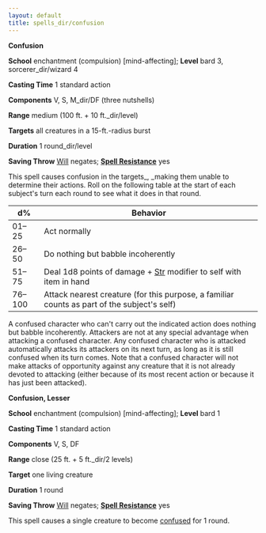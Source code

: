 ```yaml
---
layout: default
title: spells_dir/confusion
---
```

 **Confusion**

**School** enchantment (compulsion) [mind-affecting]; **Level** bard 3, sorcerer_dir/wizard 4

**Casting Time** 1 standard action

**Components** V, S, M_dir/DF (three nutshells)

**Range** medium (100 ft. + 10 ft._dir/level)

**Targets** all creatures in a 15-ft.-radius burst

**Duration** 1 round_dir/level

**Saving Throw** [Will](../combat#_will) negates; **[Spell Resistance](../glossary#_spell-resistance)** yes

This spell causes confusion in the targets_, _making them unable to determine their actions. Roll on the following table at the start of each subject's turn each round to see what it does in that round.

| d% | Behavior |
| --- | --- |
| 01–25 | Act normally |
| 26–50 | Do nothing but babble incoherently |
| 51–75 | Deal 1d8 points of damage + [Str](../gettingStarted#_strength) modifier to self with item in hand |
| 76–100 | Attack nearest creature (for this purpose, a familiar counts as part of the subject's self) |

A confused character who can't carry out the indicated action does nothing but babble incoherently. Attackers are not at any special advantage when attacking a confused character. Any confused character who is attacked automatically attacks its attackers on its next turn, as long as it is still confused when its turn comes. Note that a confused character will not make attacks of opportunity against any creature that it is not already devoted to attacking (either because of its most recent action or because it has just been attacked).

**Confusion, Lesser**

**School** enchantment (compulsion) [mind-affecting]; **Level** bard 1

**Casting Time** 1 standard action

**Components** V, S, DF

**Range** close (25 ft. + 5 ft._dir/2 levels)

**Target** one living creature

**Duration** 1 round

**Saving Throw** [Will](../combat#_will) negates; **[Spell Resistance](../glossary#_spell-resistance)** yes

This spell causes a single creature to become [confused](../glossary#_confused) for 1 round.

